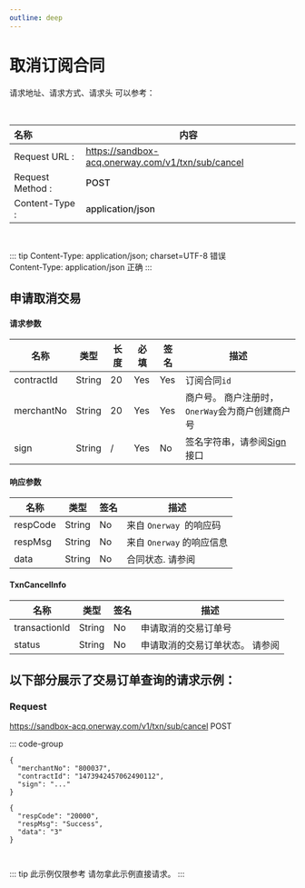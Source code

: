 ```yaml
---
outline: deep
---
```

<script setup>

    import {reactive, ref, watch, onMounted, unref } from 'vue'; 
import {requestGen, secret} from "./util/utils";
import CMExample from './components/CMExample.vue';
import CMNote from './components/CMNote.vue';
import CustomPopover from './components/element-ui/CustomPopover.vue'; 
import CustomTable from "./components/element-ui/CustomTable.vue";
import {TopRight, View} from "@element-plus/icons-vue";
import { ClickOutside as vClickOutside } from 'element-plus';

</script>

# 取消订阅合同



请求地址、请求方式、请求头 可以参考：

<br>

|   <div style="text-align: left;">名称</div>| 内容                                                          |
|----------------|---------------------------------------------------------------|
| Request URL :   | https://sandbox-acq.onerway.com/v1/txn/sub/cancel  |
| Request Method : | <div style="color:var(--vp-c-brand-1);font-weight:500;"> POST  </div>                                                       |
| Content-Type : | <div style="color:var(--vp-c-brand-1);font-weight:500;">application/json      </div>                                       |

<br>

<div class="alertbox3">

::: tip  Content-Type: application/json; charset=UTF-8 错误   <br>Content-Type: application/json 正确 
:::

</div>


## 申请取消交易

#### 请求参数

<div class="custom-table bordered-table">

| 名称         | 类型     | 长度 | 必填  | 签名  | 描述                          |
|------------|--------|----|-----|-----|-----------------------------|
| contractId | String | 20 | Yes | Yes | 订阅合同`id`                      |
| merchantNo | String | 20 | Yes | Yes | 商户号。 商户注册时，`OnerWay`会为商户创建商户号 |
| sign       | String | /  | Yes | No  | 签名字符串，请参阅[Sign](./sign)接口                         |


</div>


#### 响应参数

<div class="custom-table bordered-table">

| 名称       | 类型     | 签名 | 描述                           |
|----------|--------|----|------------------------------|
| respCode | String | No | 来自 `Onerway `的响应码              |
| respMsg  | String | No | 来自 `Onerway` 的响应信息             |
| data     | String | No | 合同状态. 请参阅    <CustomPopover title="ContractStatusEnu" width="auto" reference="contractstatusenum" link="/apis/enums.html#txnstatusenum" ></CustomPopover>    |


</div>




#### TxnCancelInfo

<div class="custom-table bordered-table">

| 名称            | 类型     | 签名 | 描述                             |
|---------------|--------|----|--------------------------------|
| transactionId | String | No | 申请取消的交易订单号                     |
| status        | String | No | 申请取消的交易订单状态。 请参阅   <CustomPopover title="TxnStatusEnum" width="auto" reference="TxnStatusEnum" link="/apis/enums.html#txnstatusenum" ></CustomPopover> |

</div>

## 以下部分展示了交易订单查询的请求示例：

### Request

https://sandbox-acq.onerway.com/v1/txn/sub/cancel <Badge type="tip">POST</Badge>

::: code-group

```json[Request]
{
  "merchantNo": "800037",
  "contractId": "1473942457062490112",
  "sign": "..."
}

```
```json[Response]
{
  "respCode": "20000",
  "respMsg": "Success",
  "data": "3"
}



```


<div class="alertbox4">

::: tip 此示例仅限参考 请勿拿此示例直接请求。
:::

</div>



